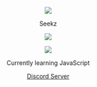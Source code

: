 <p align="center">  
<img src="https://media.discordapp.net/attachments/813341662545313832/813343404507267092/pokemon_pixel.gif">
</p>
<p align="center">
    Seekz
<p align="center">  
<img src="https://komarev.com/ghpvc/?username=S33kz&color=grey">
</p>
    <p align="center">
  <img src="https://discord.c99.nl/widget/theme-4/Seekz#0535.png" />
</p>
<p align="center">
Currently learning JavaScript
<p align="center">
    <a href="https://discord.gg/4nSYqZ8KAA">Discord Server</a>

